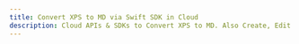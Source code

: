 ---title: Convert XPS to MD via Swift SDK in Clouddescription: Cloud APIs & SDKs to Convert XPS to MD. Also Create, Edit & Render Microsoft Word & OpenOffice documents in the Cloud.---